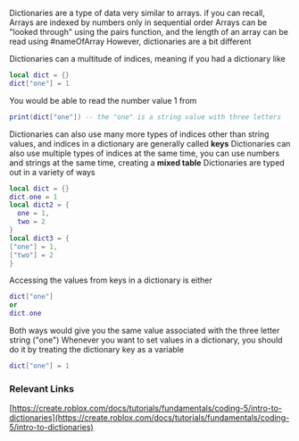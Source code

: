 
Dictionaries are a type of data very similar to arrays.
if you can recall, Arrays are indexed by numbers only in sequential order
Arrays can be "looked through" using the pairs function, and the length of an array can be read using #nameOfArray
However, dictionaries are a bit different

Dictionaries can a multitude of indices, meaning if you had a dictionary like
```lua
local dict = {}
dict["one"] = 1
```
You would be able to read the number value 1 from
```lua
print(dict["one"]) -- the "one" is a string value with three letters
```
Dictionaries can also use many more types of indices other than string values, and indices in a dictionary are generally called **keys**
Dictionaries can also use multiple types of indices at the same time, you can use numbers and strings at the same time, creating a **mixed table**
Dictionaries are typed out in a variety of ways
```lua
local dict = {}
dict.one = 1
local dict2 = {
  one = 1,
  two = 2
}
local dict3 = {
["one"] = 1,
["two"] = 2
}
```
Accessing the values from keys in a dictionary is either
```lua
dict["one"]
or
dict.one
```
Both ways would give you the same value associated with the three letter string ("one")
Whenever you want to set values in a dictionary, you should do it by treating the dictionary key as a variable
```lua
dict["one"] = 1
```
### Relevant Links
[https://create.roblox.com/docs/tutorials/fundamentals/coding-5/intro-to-dictionaries](https://create.roblox.com/docs/tutorials/fundamentals/coding-5/intro-to-dictionaries)